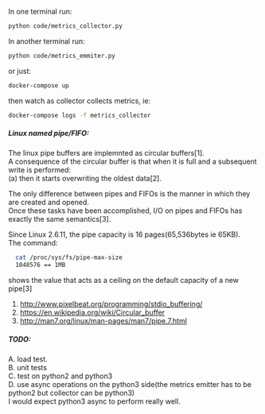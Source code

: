 In one terminal run:    
```bash
python code/metrics_collector.py
```     

In another terminal run:    
```bash
python code/metrics_emmiter.py
```    

or just:
```sh
docker-compose up
```    
then watch as collector collects metrics, ie:  
```sh
docker-compose logs -f metrics_collector
```   

##### Linux named pipe/FIFO:   
The linux pipe buffers are implemnted as circular buffers[1].    
A consequence of the circular buffer is that when it is full and a subsequent write is performed:      
  (a) then it starts overwriting the oldest data[2].         

The only difference between pipes and FIFOs is the manner in which they are created and opened.     
Once these tasks have been accomplished, I/O on pipes and FIFOs has exactly the same semantics[3].     

Since Linux 2.6.11, the pipe capacity is 16 pages(65,536bytes ie 65KB).       
The command:     
```sh
  cat /proc/sys/fs/pipe-max-size
  1048576 == 1MB
```
shows the value that acts as a ceiling on the default capacity of a new pipe[3]     

1. http://www.pixelbeat.org/programming/stdio_buffering/    
2. https://en.wikipedia.org/wiki/Circular_buffer   
3. http://man7.org/linux/man-pages/man7/pipe.7.html       



##### TODO:   
A. load test.    
B. unit tests     
C. test on python2 and python3     
D. use async operations on the python3 side(the metrics emitter has to be python2 but collector can be python3)     
   I would expect python3 async to perform really well.